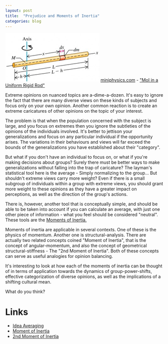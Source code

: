 ```yaml
---
layout: post
title:  "Prejudice and Moments of Inertia"
categories: blog
---
```


<!--

* Extreme Opinions
* Examples
* Ignoring Individuals
* Establishing Patterns
* Going too far the other way isn't reasonable either
* There /are/ trends, useful-generalizations
* The moment-of-inertia from mathematics provides a way to easily establish a useful generalization
* Definition of Moment-of-inertia
* Summation
* Integration
* Approximation
* Use in engineering
* What is neutral?
* How to the analogy applies
* Example
* Implications
* You only hear about extremes

-->

<p class="attribution">
	<img src="/images/moment-of-inertia/uniform-rigid-rod-300x155.jpg" class="image fit" />
	<a href="https://www.miniphysics.com">miniphysics.com</a> -
	<a href="https://www.miniphysics.com/uy1-calculation-of-moment-of-inertia-of-uniform-rigid-rod.html">"MoI in a Uniform Rigid Rod"</a>
</p>

Extreme opinions on nuanced topics are a-dime-a-dozen. It's easy to ignore the
fact that there are many diverse views on these kinds of subjects and focus only
on your own opinion. Another common reaction is to create an extreme caricatures of
other opinions on the topic of your interest.

<!--more-->

The problem is that when the population concerned with the subject is large,
and you focus on extremes then you ignore the subtleties of the opinions of the
individuals involved. It's better to jettison your generalizations and
focus on any particular individual if the opportunity arises. The variations in
their behaviours and views will far exceed the bounds of the generalizations
you have established about their "category".

But what if you don't have an individual to focus on, or what if you're
making decisions about groups? Surely there must be better ways to make
generalizations without falling into the trap of caricature?
The layman's statistical tool here is the average - Simply normalizing to the
group... But shouldn't extreme views carry more weight?
Even if there is a small subgroup of individuals within a group with extreme
views, you should grant more weight to these opinions as they have a greater
impact on perceptions, as well as the direction of the group's actions.

There is, however, another tool that is conceptually simple, and should be
able to be taken into account if you can calculate an average, with just one other
piece of information - what you feel should be considered "neutral".
These tools are the [Moments of Inertia.](https://en.wikipedia.org/wiki/Moment_of_inertia)

Moments of inertia are applicable in several contexts. One of these is the
physics of momentum. Another one is structural-analysis. There are actually two
related concepts coined "Moment of Inertia", that is the concept of
angular-momentum, and also the concept of geometrical structural-stiffness - The "2nd Moment of Inertia".
Both of these concepts can serve as useful analogies for opinion balancing.

It's interesting to look at how each of the moments of inertia can be thought of
in terms of application towards the dynamics of group-power-shifts, effective
categorization of diverse opinions, as well as the implications of a shifting
cultural mean.

What do you think?

# Links

* [Idea Averaging](http://andrewxhill.com/blog/2016/01/04/idea-averaging/)
* [Moment of Inertia](https://en.wikipedia.org/wiki/Moment_of_inertia)
* [2nd Moment of Inertia](https://en.wikipedia.org/wiki/Second_moment_of_area)
